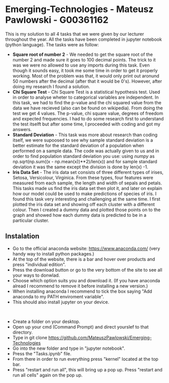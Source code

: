 # Emerging-Technologies - Mateusz Pawlowski - G00361162
This is my solution to all 4 tasks that we were given by our lecturer throughout the year. All the tasks have been completed in jupyter notebook (python language). The tasks were as follow:
* **Square root of number 2** - We needed to get the square root of the number 2 and made sure it goes to 100 decimal points. The trick to it was we were no allowed to use any imports during this task. Even though it sounds easy, it took me some time in order to get it properly working. Most of the problem was that, it would only print out aronund 50 numbers after the decimal (after that it would be 0's). However, after doing my research I found a solution.
* **Chi Square Test** - Chi Square Test is a statistical hypothesis test. Used in order to analyse wheter to categorical variables are independent. In this task, we had to find the p-value and the chi squared value from the data we have recieved (also can be found on wikipedia). From doing the test we get 4 values. The p-value, chi square value, degrees of freedom and expected frequencies. I had to do some research first to understand the test itselft but after some time, I proceeded with coding and got my answers.
* **Standard Deviation** - This task was more about research than coding itself, we were supoosed to see why sample standard deviation is a better estimate for the standard
deviation of a population when performed on a sample data. The code was actually given to us and in order to find population standard deviation you use: using *numpy* as np.sqrt(np.sum((x - np.mean(x))**2)/len(x)) and for sample standard deviation it was the same except the division is done by len(x) -1. 
* **Iris Data Set** - The iris data set consists of three different types of irises, Setosa, Versicolour, Virginica. From these types, four features were measured from each sample, the length and width of sepals and petals. This tasks made us find the iris data set then plot it, and later on explain how our model could be used to make predictions of species of iris. I found this task very interesting and challenging at the same time. I first plotted the iris data set and showing off each cluster with a different colour. Then I created a dummy data and plotted those points on to the graph and showed how each dummy data is predicted to be in a particular cluster.

## Instalation
* Go to the official anaconda website: https://www.anaconda.com/ (very handy way to install python packages.)
* At the top of the website, there is a bar and hover over products and press "individual edition".
* Press the download button or go to the very bottom of the site to see all your ways to donwlad.
* Choose which option suits you and download it. (If you have anaconda alread I recommend to remove it before installing a new version.)
* When installing anaconda I recommend to tick the box saying "Add anaconda to my PATH enviroment variable".
* This should also install jupyter on your device.
<br>

* Create a folder on your desktop.
* Open up your cmd (Command Prompt) and direct yourslef to that directory.
* Type in git clone https://github.com/MateuszPawlowski/Emerging-Technologies
* Go into the new folder and type in "jupyter notebook".
* Press the "Tasks.ipynb" file.
* From there in order to run everything press "kernel" located at the top bar.
* Press "restart and run all", this will bring up a pop up. Press "restart and run all cells" again on the pop up.
